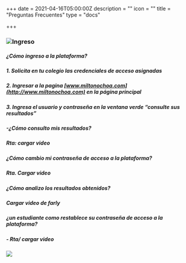 +++
date = 2021-04-16T05:00:00Z
description = ""
icon = ""
title = "Preguntas Frecuentes"
type = "docs"

+++
### ![](/uploads/plantel-ingreso.gif "Ingreso")

##### ¿Cómo ingreso a la plataforma?

##### 1. Solicita en tu colegio las credenciales de acceso asignadas

##### 2. Ingresar a la pagina [www.miltonochoa.com](http://www.miltonochoa.com) en la página principal

##### 3. Ingresa el usuario y contraseña en la ventana verde “consulte sus resultados”

##### -¿Cómo consulto mis resultados?

##### Rta: cargar video

##### ¿Cómo cambio mi contraseña de acceso a la plataforma?

##### Rta. Cargar video

##### ¿Cómo analizo los resultados obtenidos?

##### Cargar video de farly

##### ¿un estudiante como restablece su contraseña de acceso a la plataforma?

##### - Rta/ cargar video

### ![](/uploads/plantel-ingreso.gif)